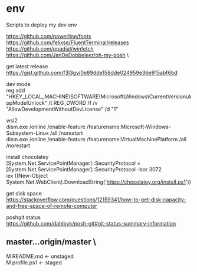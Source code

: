 # env
Scripts to deploy my dev env

https://github.com/powerline/fonts \
https://github.com/felixse/FluentTerminal/releases \
https://github.com/ppadial/winfetch \
https://github.com/JanDeDobbeleer/oh-my-posh \

get latest release \
https://gist.github.com/f3l3gy/0e89dde158dde024959e36e915abf6bd

dev mode \
reg add "HKEY_LOCAL_MACHINE\SOFTWARE\Microsoft\Windows\CurrentVersion\AppModelUnlock" /t REG_DWORD /f /v "AllowDevelopmentWithoutDevLicense" /d "1"

wsl2 \
dism.exe /online /enable-feature /featurename:Microsoft-Windows-Subsystem-Linux /all /norestart \
dism.exe /online /enable-feature /featurename:VirtualMachinePlatform /all /norestart

install chocolatey \
[System.Net.ServicePointManager]::SecurityProtocol = [System.Net.ServicePointManager]::SecurityProtocol -bor 3072 \
iex ((New-Object System.Net.WebClient).DownloadString('https://chocolatey.org/install.ps1'))

get disk space \
https://stackoverflow.com/questions/12159341/how-to-get-disk-capacity-and-free-space-of-remote-computer

poshgit status \
https://github.com/dahlbyk/posh-git#git-status-summary-information

## master...origin/master \
 M README.md      <- unstaged \
M  profile.ps1    <- staged